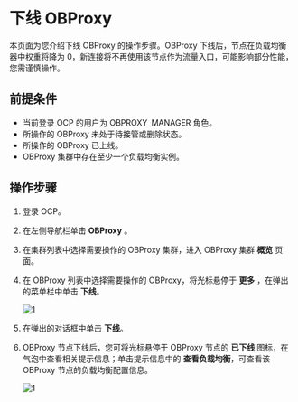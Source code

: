 # 下线 OBProxy

本页面为您介绍下线 OBProxy 的操作步骤。OBProxy 下线后，节点在负载均衡器中权重将降为 0，新连接将不再使用该节点作为流量入口，可能影响部分性能，您需谨慎操作。

## 前提条件

* 当前登录 OCP 的用户为 OBPROXY_MANAGER 角色。
* 所操作的 OBProxy 未处于待接管或删除状态。
* 所操作的 OBProxy 已上线。
* OBProxy 集群中存在至少一个负载均衡实例。

## 操作步骤

1. 登录 OCP。

2. 在左侧导航栏单击 **OBProxy** 。

3. 在集群列表中选择需要操作的 OBProxy 集群，进入 OBProxy 集群 **概览** 页面。

4. 在 OBProxy 列表中选择需要操作的 OBProxy，将光标悬停于 **更多** ，在弹出的菜单栏中单击 **下线**。

    ![1](https://obbusiness-private.oss-cn-shanghai.aliyuncs.com/doc/img/ocp/422/%E4%B8%8B%E7%BA%BFobproxy.png)

5. 在弹出的对话框中单击 **下线**。

6. OBProxy 节点下线后，您可将光标悬停于 OBProxy 节点的 **已下线** 图标，在气泡中查看相关提示信息；单击提示信息中的 **查看负载均衡**，可查看该 OBProxy 节点的负载均衡配置信息。

    ![1](https://obbusiness-private.oss-cn-shanghai.aliyuncs.com/doc/img/ocp/422/%E5%B7%B2%E4%B8%8B%E7%BA%BFobproxy.png)
